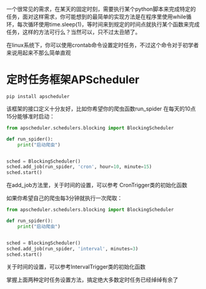 一个很常见的需求，在某天的固定时刻，需要执行某个python脚本来完成特定的任务，面对这样需求，你可能想到的最简单的实现方法是在程序里使用while循环，每次循环使用time.sleep(1)，等时间来到规定的时间点就执行某个函数来完成任务，这样的方法可行么？当然可以，只不过太丑陋了。



在linux系统下，你可以使用crontab命令设置定时任务，不过这个命令对于初学者来说用起来不那么简单直观



# 定时任务框架APScheduler

```text
pip install apscheduler
```





该框架的接口定义十分友好，比如你希望你的爬虫函数run_spider 在每天的10点15分能够准时启动：

```python
from apscheduler.schedulers.blocking import BlockingScheduler

def run_spider():
    print("启动爬虫")


sched = BlockingScheduler()
sched.add_job(run_spider, 'cron', hour=10, minute=15)
sched.start()
```

在add_job方法里，关于时间的设置，可以参考 CronTrigger类的初始化函数





如果你希望自己的爬虫每3分钟就执行一次爬取：

```python
from apscheduler.schedulers.blocking import BlockingScheduler

def run_spider():
    print("启动爬虫")


sched = BlockingScheduler()
sched.add_job(run_spider, 'interval', minutes=3)
sched.start()
```

关于时间的设置，可以参考IntervalTrigger类的初始化函数



掌握上面两种定时任务设置方法，搞定绝大多数定时任务已经绰绰有余了